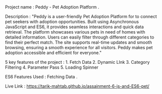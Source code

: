 Project name : Peddy - Pet Adoption Platform .

Description  : "Peddy is a user-friendly Pet Adoption Platform for to connect pet seekers with adoption opportunities. 
                Built using Asynchronous JavaScript and ES6, it provides seamless interactions and quick data retrieval. 
                The platform showcases various pets in need of homes with detailed information. 
                Users can easily filter through different categories to find their perfect match. 
                The site supports real-time updates and smooth browsing, ensuring a smooth experience for all visitors. 
                Peddy makes pet adoption accessible and efficient for everyone."
                
5 key features of the project : 1. Fetch Data 
                                2. Dynamic LInk
                                3. Category Filtering
                                4. Parameter Pass
                                5. Loading Spinner
                                
ES6 Features Used : Fetching Data .

Live Link : https://tarik-mahtab.github.io/assainment-6-js-and-ES6-pet/
